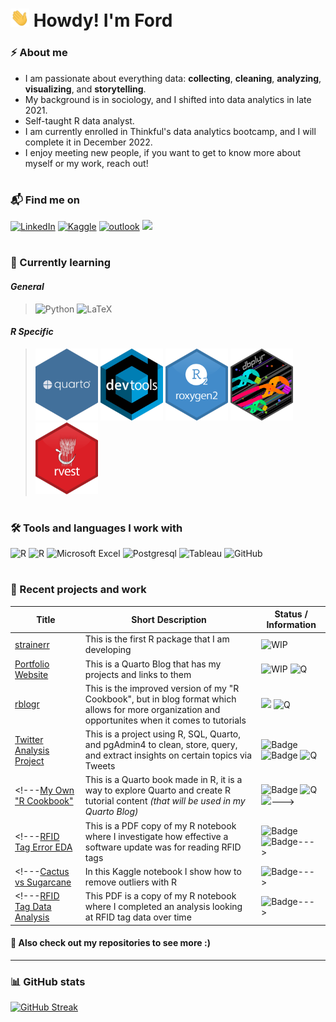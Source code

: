 #  <img src="https://raw.githubusercontent.com/ABSphreak/ABSphreak/master/gifs/Hi.gif" width="30px"> Howdy! I'm Ford

### ⚡ About me
- I am passionate about everything data: **collecting**, **cleaning**, **analyzing**, **visualizing**, and **storytelling**.
- My background is in sociology, and I shifted into data analytics in late 2021. 
- Self-taught R data analyst. 
- I am currently enrolled in Thinkful's data analytics bootcamp, and I will complete it in December 2022.
- I enjoy meeting new people, if you want to get to know more about myself or my work, reach out!

#
### 📬 Find me on
[![LinkedIn](https://img.shields.io/badge/LinkedIn-0077B5?style=for-the-badge&logo=linkedin&logoColor=white)](https://www.linkedin.com/in/bradford-ford-johnson)  [![Kaggle](https://img.shields.io/badge/Kaggle-20BEFF?style=for-the-badge&logo=Kaggle&logoColor=white)](https://www.kaggle.com/bradfordjohnson)  [![outlook](https://img.shields.io/badge/Microsoft_Outlook-0078D4?style=for-the-badge&logo=microsoft-outlook&logoColor=white)](mailto:bradfordljohnson@outlook.com)  [![](https://img.shields.io/badge/orcid-A6CE39?style=for-the-badge&logo=orcid&logoColor=white)](https://orcid.org/0000-0002-5460-9984)
#
  
  
### 🌱 Currently learning 
#### *General*  
> ![Python](https://img.shields.io/badge/Python-FFD43B?style=for-the-badge&logo=python&logoColor=blue)  ![LaTeX](https://img.shields.io/badge/LaTeX-47A141?style=for-the-badge&logo=LaTeX&logoColor=white)  

#### *R Specific*  
> <img src="https://github.com/rstudio/hex-stickers/blob/master/thumbs/quarto.png?raw=true" width="100px">  <img src="https://github.com/rstudio/hex-stickers/blob/master/thumbs/devtools.png?raw=true" width="100px">  <img src="https://github.com/rstudio/hex-stickers/blob/master/thumbs/roxygen2.png?raw=true" width="100px"> <img src="https://github.com/rstudio/hex-stickers/blob/master/thumbs/dbplyr.png?raw=true" width="100px">  <img src="https://github.com/rstudio/hex-stickers/blob/master/thumbs/rvest.png?raw=true" width="100px">
#
### 🛠️ Tools and languages I work with
![R](https://img.shields.io/badge/R-276DC3?style=for-the-badge&logo=r&logoColor=white)  ![R](https://img.shields.io/badge/RStudio-75AADB?style=for-the-badge&logo=RStudio&logoColor=white)  ![Microsoft Excel](https://img.shields.io/badge/Microsoft_Excel-217346?style=for-the-badge&logo=microsoft-excel&logoColor=white)  ![Postgresql](https://img.shields.io/badge/PostgreSQL-316192?style=for-the-badge&logo=postgresql&logoColor=white)  ![Tableau](	https://img.shields.io/badge/Tableau-E97627?style=for-the-badge&logo=Tableau&logoColor=white)  ![GitHub](	https://img.shields.io/badge/GitHub-100000?style=for-the-badge&logo=github&logoColor=white)  
#
### 📝 Recent projects and work 
Title | Short Description | Status / Information
------------- | ------------- | -------------
[strainerr](https://github.com/bradfordjohnson/strainerr) | This is the first R package that I am developing | ![WIP](https://img.shields.io/badge/%E2%8F%B3-Work%20in%20progress-red)
[Portfolio Website](https://bradfordjohnson.github.io/portfolio/) | This is a Quarto Blog that has my projects and links to them |  ![WIP](https://img.shields.io/badge/%E2%8F%B3-Work%20in%20progress-red)  ![Q](https://img.shields.io/badge/%F0%9F%93%96-Quarto-9cf)
[rblogr](https://bradfordjohnson.github.io/rblogr/) | This is the improved version of my "R Cookbook", but in blog format which allows for more organization and opportunites when it comes to tutorials | ![](https://img.shields.io/badge/%E2%8F%B3-Ongoing%20project-orange)  ![Q](https://img.shields.io/badge/%F0%9F%93%96-Quarto-9cf)
[Twitter Analysis Project](https://bradfordjohnson.github.io/twitter-analysis-project/) | This is a project using R, SQL, Quarto, and pgAdmin4 to clean, store, query, and extract insights on certain topics via Tweets | ![Badge](https://img.shields.io/badge/%E2%9C%85-Complete-brightgreen)  ![Badge](https://img.shields.io/badge/%F0%9F%94%8E-Self%20Collected%20Data-blue)  ![Q](https://img.shields.io/badge/%F0%9F%93%96-Quarto-9cf)
<!---[My Own "R Cookbook"](https://bradfordjohnson.github.io/r-cookbook/)| This is a Quarto book made in R, it is a way to explore Quarto and create R tutorial content *(that will be used in my Quarto Blog)* |   ![Badge](https://img.shields.io/badge/%E2%9C%85-Complete-brightgreen)  ![Q](https://img.shields.io/badge/%F0%9F%93%96-Quarto-9cf)  ![](https://img.shields.io/badge/%E2%99%BB%EF%B8%8F-Project%20is%20being%20recreated%20in%20rblogr%20repository-informational)--->
<!---[RFID Tag Error EDA](https://1drv.ms/b/s!Ahpkb3AfX4xfgrh5TKG-ephx47IRaQ?e=Cdtmdz) | This is a PDF copy of my R notebook where I investigate how effective a software update was for reading RFID tags | ![Badge](https://img.shields.io/badge/%E2%9C%85-Complete-brightgreen) ![Badge](https://img.shields.io/badge/%F0%9F%94%8E-Self%20Collected%20Data-blue)--->
<!---[Cactus vs Sugarcane](https://www.kaggle.com/code/bradfordjohnson/cactus-vs-sugarcane?kernelSessionId=101591092) | In this Kaggle notebook I show how to remove outliers with R | ![Badge](https://img.shields.io/badge/%E2%9C%85-Complete-brightgreen)--->
<!---[RFID Tag Data Analysis](https://1drv.ms/b/s!Ahpkb3AfX4xfgroaRd_pWRG195p_Pw?e=9eeM8r) | This PDF is a copy of my R notebook where I completed an analysis looking at RFID tag data over time | ![Badge](https://img.shields.io/badge/%E2%9C%85-Complete-brightgreen)--->
####  🔎 Also check out my repositories to see more :)
---
  
  
### 📊 GitHub stats
[![GitHub Streak](https://github-readme-streak-stats.herokuapp.com?user=bradfordjohnson&hide_border=true)](https://git.io/streak-stats)
